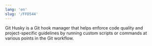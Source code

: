 ```yaml
---
lang: 'en'
slug: '/FFD544'
---
```


Git Husky is a Git hook manager that helps enforce code quality and project-specific guidelines by running custom scripts or commands at various points in the Git workflow.
